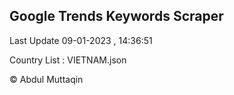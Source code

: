 

## Google Trends Keywords Scraper 
 
Last Update 09-01-2023 , 14:36:51

Country List :
VIETNAM.json



© Abdul Muttaqin 

